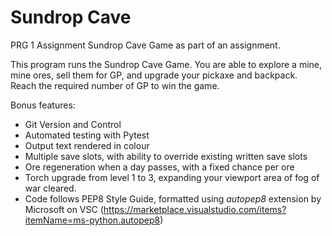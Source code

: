 # Sundrop Cave
PRG 1 Assignment
Sundrop Cave Game as part of an assignment.

This program runs the Sundrop Cave Game.
You are able to explore a mine, mine ores, sell them for
GP, and upgrade your pickaxe and backpack. Reach the
required number of GP to win the game.

Bonus features:
- Git Version and Control
- Automated testing with Pytest
- Output text rendered in colour
- Multiple save slots, with ability to override
existing written save slots
- Ore regeneration when a day passes, with a fixed chance per ore
- Torch upgrade from level 1 to 3, expanding your viewport
area of fog of war cleared.
- Code follows PEP8 Style Guide, formatted
using *autopep8* extension by Microsoft on VSC
(https://marketplace.visualstudio.com/items?itemName=ms-python.autopep8)